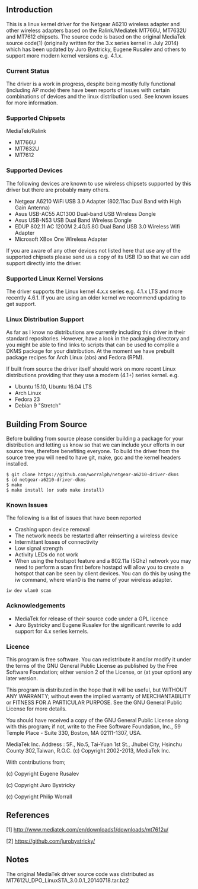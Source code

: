 ## Introduction

This is a linux kernel driver for the Netgear A6210 wireless adapter and other wireless adapters based on the Ralink/Mediatek MT766U, MT7632U and MT7612 chipsets. The source code is based on the original MediaTek source code(1) (originally written for the 3.x series kernel in July 2014) which has been updated by Juro Bystricky, Eugene Rusalev and others to support more modern kernel versions e.g. 4.1.x.

### Current Status

The driver is a work in progress, despite being mostly fully functional (including AP mode) there have been reports of issues with certain combinations of devices and the linux distribution used. See known issues for more information.

### Supported Chipsets
MediaTek/Ralink
- MT766U
- MT7632U
- MT7612

### Supported Devices
The following devices are known to use wireless chipsets supported by this driver but there are probably many others. 
- Netgear A6210 WiFi USB 3.0 Adapter (802.11ac Dual Band with High Gain Antenna)
- Asus USB-AC55 AC1300 Dual-band USB Wireless Dongle
- Asus USB-N53 USB Dual Band Wireless Dongle
- EDUP 802.11 AC 1200M 2.4G/5.8G Dual Band USB 3.0 Wireless Wifi Adapter
- Microsoft XBox One Wireless Adapter

If you are aware of any other devices not listed here that use any of the supported chipsets please send us a copy of its USB ID so that we can add support directly into the driver.

### Supported Linux Kernel Versions

The driver supports the Linux kernel 4.x.x series e.g. 4.1.x LTS and more recently 4.6.1. If you are using an older kernel we recommend updating to get support.

### Linux Distribution Support

As far as I know no distributions are currently including this driver in their standard repositories. However, have a look in the packaging directory and you might be able to find links to scripts that can be used to complile a DKMS package for your distribution. At the moment we have prebuilt package recipes for Arch Linux (abs) and Fedora (RPM).

If built from source the driver itself should work on more recent Linux distributions providing that they use a modern (4.1+) series kernel. e.g.
- Ubuntu 15.10, Ubuntu 16.04 LTS
- Arch Linux
- Fedora 23
- Debian 9 "Stretch"

## Building From Source

Before building from source please consider building a package for your distribution and letting us know so that we can include your efforts in our source tree, therefore benefiting everyone. To build the driver from the source tree you will need to have git, make, gcc and the kernel headers installed.

```
$ git clone https://github.com/worralph/netgear-a6210-driver-dkms
$ cd netgear-a6210-driver-dkms
$ make
$ make install (or sudo make install)
```

### Known Issues
The following is a list of issues that have been reported
- Crashing upon device removal
- The network needs be restarted after reinserting a wireless device
- Intermittant losses of connectivity
- Low signal strength
- Activity LEDs do not work
- When using the hostspot feature and a 802.11a (5Ghz) network you may need to perform a scan first before hostapd will allow you to create a hotspot that can be seen by client devices. You can do this by using the iw command, where wlan0 is the name of your wireless adapter.
```
iw dev wlan0 scan
```

### Acknowledgements
- MediaTek for release of their source code under a GPL licence
- Juro Bystricky and Eugene Rusalev for the significant rewrite to add support for 4.x series kernels.

### Licence

This program is free software. You can redistribute it and/or modify it under the terms of the GNU General Public License as published by the Free Software Foundation; either version 2 of the License, or (at your option) any later version.

This program is distributed in the hope that it will be useful, but WITHOUT ANY WARRANTY; without even the implied warranty of MERCHANTABILITY or FITNESS FOR A PARTICULAR PURPOSE. See the GNU General Public License for more details.

You should have received a copy of the GNU General Public License along with this program; if not, write to the Free Software Foundation, Inc., 59 Temple Place - Suite 330, Boston, MA 02111-1307, USA.

MediaTek Inc.
Address : 5F., No.5, Tai-Yuan 1st St., Jhubei City,
Hsinchu County 302,Taiwan, R.O.C.
(c) Copyright 2002-2013, MediaTek Inc.

With contributions from;

(c) Copyright Eugene Rusalev

(c) Copyright Juro Bystricky

(c) Copyright Philip Worrall

## References

[1] http://www.mediatek.com/en/downloads1/downloads/mt7612u/

[2] https://github.com/jurobystricky/

## Notes

The original MediaTek driver source code was distributed as MT7612U_DPO_LinuxSTA_3.0.0.1_20140718.tar.bz2
